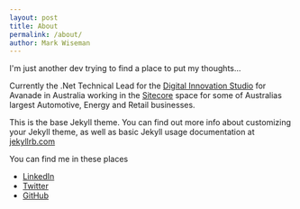 ```yaml
---
layout: post
title: About
permalink: /about/
author: Mark Wiseman
---
```


I'm just another dev trying to find a place to put my thoughts...

Currently the .Net Technical Lead for the [Digital Innovation Studio](https://www.avanade.com/en-au/about-avanade/approach/digital-studio) for Avanade in Australia working in the [Sitecore](https://www.sitecore.com/) space for some of Australias largest Automotive, Energy and Retail businesses.


This is the base Jekyll theme. You can find out more info about customizing your Jekyll theme, as well as basic Jekyll usage documentation at [jekyllrb.com](https://jekyllrb.com/)

You can find me in these places
- [LinkedIn](https://www.linkedin.com/in/markwiseman/)
- [Twitter](https://twitter.com/markwiseman/)
- [GitHub](https://github.com/mawiseman)